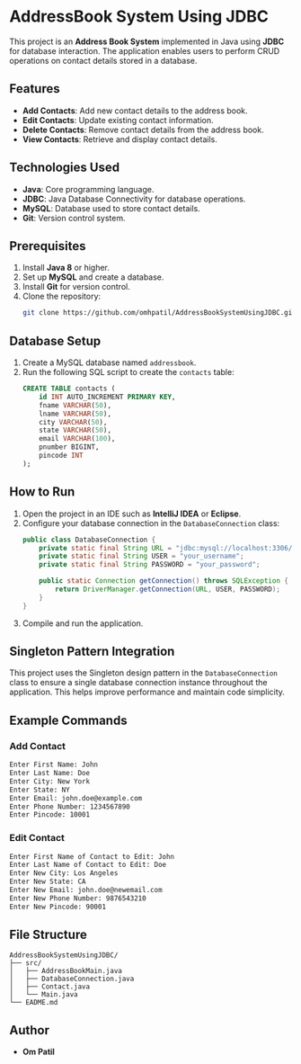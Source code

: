 # AddressBook System Using JDBC

This project is an **Address Book System** implemented in Java using **JDBC** for database interaction. The application enables users to perform CRUD operations on contact details stored in a database.

## Features

- **Add Contacts**: Add new contact details to the address book.
- **Edit Contacts**: Update existing contact information.
- **Delete Contacts**: Remove contact details from the address book.
- **View Contacts**: Retrieve and display contact details.

## Technologies Used

- **Java**: Core programming language.
- **JDBC**: Java Database Connectivity for database operations.
- **MySQL**: Database used to store contact details.
- **Git**: Version control system.

## Prerequisites

1. Install **Java 8** or higher.
2. Set up **MySQL** and create a database.
3. Install **Git** for version control.
4. Clone the repository:
   ```bash
   git clone https://github.com/omhpatil/AddressBookSystemUsingJDBC.git
   ```

## Database Setup

1. Create a MySQL database named `addressbook`.
2. Run the following SQL script to create the `contacts` table:
   ```sql
   CREATE TABLE contacts (
       id INT AUTO_INCREMENT PRIMARY KEY,
       fname VARCHAR(50),
       lname VARCHAR(50),
       city VARCHAR(50),
       state VARCHAR(50),
       email VARCHAR(100),
       pnumber BIGINT,
       pincode INT
   );
   ```

## How to Run

1. Open the project in an IDE such as **IntelliJ IDEA** or **Eclipse**.
2. Configure your database connection in the `DatabaseConnection` class:
   ```java
   public class DatabaseConnection {
       private static final String URL = "jdbc:mysql://localhost:3306/your_database_name";
       private static final String USER = "your_username";
       private static final String PASSWORD = "your_password";

       public static Connection getConnection() throws SQLException {
           return DriverManager.getConnection(URL, USER, PASSWORD);
       }
   }
   ```
3. Compile and run the application.

## Singleton Pattern Integration

This project uses the Singleton design pattern in the `DatabaseConnection` class to ensure a single database connection instance throughout the application. This helps improve performance and maintain code simplicity.

## Example Commands

### Add Contact
```bash
Enter First Name: John
Enter Last Name: Doe
Enter City: New York
Enter State: NY
Enter Email: john.doe@example.com
Enter Phone Number: 1234567890
Enter Pincode: 10001
```

### Edit Contact
```bash
Enter First Name of Contact to Edit: John
Enter Last Name of Contact to Edit: Doe
Enter New City: Los Angeles
Enter New State: CA
Enter New Email: john.doe@newemail.com
Enter New Phone Number: 9876543210
Enter New Pincode: 90001
```

## File Structure

```
AddressBookSystemUsingJDBC/
├── src/
│   ├── AddressBookMain.java
│   ├── DatabaseConnection.java
│   ├── Contact.java
│   └── Main.java
└── EADME.md
```


## Author

- **Om Patil**


